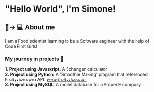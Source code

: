 # "Hello World", I'm Simone!
## 🧁-> 💻 About me
I am a Food scientist learning to be a Software engineer with the help of Code First Girls!
### My journey in projects 💫
**1. Project using Javascript:** A Schengen calculator  
**2. Project using Python:** A 'Smoothie Making' program that referenced Fruityvice open API: *www.fruityvice.com*   
**3. Project using MySQL:** A model database for a Property company
<!---
Simpw/Simpw is a ✨ special ✨ repository because its `README.md` (this file) appears on your GitHub profile.
You can click the Preview link to take a look at your changes.
--->
